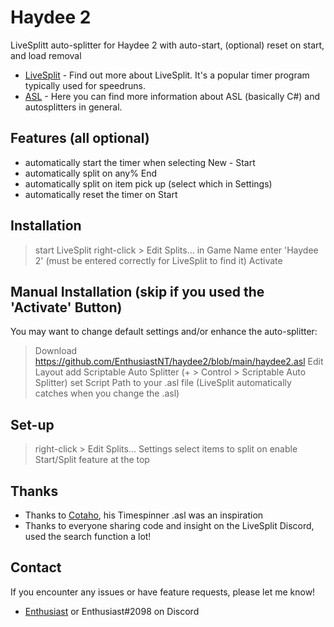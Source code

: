 # Haydee 2
LiveSplitt auto-splitter for Haydee 2 with auto-start, (optional) reset on start, and load removal

- [LiveSplit](https://github.com/LiveSplit) - Find out more about LiveSplit. It's a popular timer program typically used for speedruns.
- [ASL](https://github.com/LiveSplit/LiveSplit.AutoSplitters/blob/master/README.md) - Here you can find more information about ASL (basically C#) and autosplitters in general.

## Features (all optional)

- automatically start the timer when selecting New - Start
- automatically split on any% End
- automatically split on item pick up (select which in Settings)
- automatically reset the timer on Start

## Installation 

> start LiveSplit
> right-click > Edit Splits...
> in Game Name enter 'Haydee 2' (must be entered correctly for LiveSplit to find it)
> Activate

## Manual Installation (skip if you used the 'Activate' Button)

You may want to change default settings and/or enhance the auto-splitter:

> Download https://github.com/EnthusiastNT/haydee2/blob/main/haydee2.asl
> Edit Layout
> add Scriptable Auto Splitter (+ > Control > Scriptable Auto Splitter)
> set Script Path to your .asl file
  (LiveSplit automatically catches when you change the .asl)
  
## Set-up

> right-click > Edit Splits...
> Settings
> select items to split on
> enable Start/Split feature at the top

## Thanks

- Thanks to [Cotaho](https://github.com/Coltaho/), his Timespinner .asl was an inspiration
- Thanks to everyone sharing code and insight on the LiveSplit Discord, used the search function a lot!

## Contact

If you encounter any issues or have feature requests, please let me know! 

- [Enthusiast](https://steamcommunity.com/sharedfiles/filedetails/?id=2315048067) or Enthusiast#2098 on Discord
